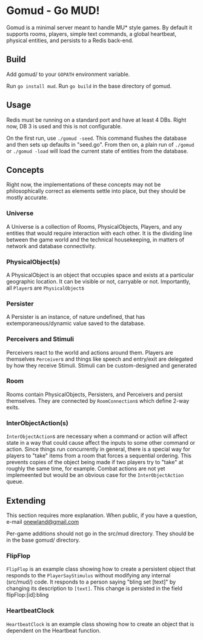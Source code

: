 # Gomud - Go MUD!

Gomud is a minimal server meant to handle MU* style games. By default
it supports rooms, players, simple text commands, a global heartbeat,
physical entities, and persists to a Redis back-end.

## Build
Add gomud/ to your `GOPATH` environment variable.

Run `go install mud`.
Run `go build` in the base directory of gomud.

## Usage
Redis must be running on a standard port and have at least 4 DBs. Right now,
DB 3 is used and this is not configurable.

On the first run, use `./gomud -seed`. This command flushes the
database and then sets up defaults in "seed.go". From then on, a plain
run of `./gomud` or `./gomud -load` will load the current state of
entities from the database.

## Concepts
Right now, the implementations of these concepts may not be philosophically
correct as elements settle into place, but they should be mostly accurate.

### Universe
A Universe is a collection of Rooms, PhysicalObjects, Players, and 
any entities that would require interaction with each other. It is the dividing
line between the game world and the technical housekeeping, in matters of 
network and database connectivity.

### PhysicalObject(s)
A PhysicalObject is an object that occupies space and exists at a particular
geographic location. It can be visible or not, carryable or not. Importantly,
all `Player`s are `PhysicalObject`s

### Persister 
A Persister is an instance, of nature undefined, that has 
extemporaneous/dynamic value saved to the database.

### Perceivers and Stimuli
Perceivers react to the world and actions around them. Players are themselves
`Perceiver`s and things like speech and entry/exit are delegated by how they
receive Stimuli. Stimuli can be custom-designed and generated

### Room
Rooms contain PhysicalObjects, Persisters, and Perceivers and persist
themselves. They are connected by `RoomConnection`s which define 2-way exits.

### InterObjectAction(s)
`InterObjectAction`s are necessary when a command or action will affect state
in a way that could cause affect the inputs to some other command or action. 
Since things run concurrently in general, there is a special way for players
to "take" items from a room that forces a sequential ordering. This prevents 
copies of the object being made if two players try to "take" at roughly the
same time, for example. Combat actions are not yet implemeented but would be 
an obvious case for the `InterObjectAction` queue.

## Extending 
This section requires more explanation. When public, if
you have a question, e-mail onewland@gmail.com

Per-game additions should not go in the src/mud directory. They should
be in the base gomud/ directory.

### FlipFlop 
`FlipFlop` is an example class showing how to create a
persistent object that responds to the `PlayerSayStimulus` without
modifying any internal (src/mud/) code. It responds to a person saying
"bling set [text]" by changing its description to `[text]`. This change
is persisted in the field flipFlop:[id]:bling

### HeartbeatClock
`HeartbeatClock` is an example class showing how to create an object
that is dependent on the Heartbeat function.